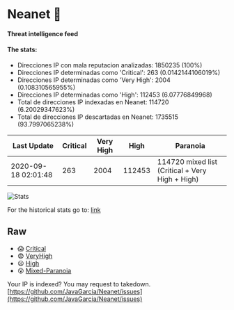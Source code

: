 # Neanet :hocho:
#### Threat intelligence feed
#### The stats:

- Direcciones IP con mala reputacion analizadas: 1850235 (100%)
- Direcciones IP determinadas como 'Critical':  263 (0.0142144106019%)
- Direcciones IP determinadas como 'Very High':  2004 (0.108310565955%)
- Direcciones IP determinadas como 'High':  112453 (6.07776849968)
- Total de direcciones IP indexadas en Neanet:  114720 (6.20029347623%)
- Total de direcciones IP descartadas en Neanet:  1735515 (93.7997065238%)

| Last Update | Critical | Very High | High | Paranoia |
| --- | --- | --- | --- | --- |
| 2020-09-18 02:01:48 | 263 | 2004 | 112453 | 114720 mixed list (Critical + Very High + High)|

![Stats](https://docs.google.com/spreadsheets/d/e/2PACX-1vSnaNMIXVabIpDJjufMlzH7poXnshF3mgd8Is1g9ytUEzVsP5my4Trn8f-xkoLLQ38xpL3HtmUexLo6/pubchart?oid=501124687&format=image)

For the historical stats go to: [link](/stats.csv)
## Raw
- :scream: [Critical](https://raw.githubusercontent.com/JavaGarcia/Neanet/master/blacklists/neanet_critical.txt)
- :fearful: [VeryHigh](https://raw.githubusercontent.com/JavaGarcia/Neanet/master/blacklists/neanet_veryHigh.txtt)
- :frowning: [High](https://raw.githubusercontent.com/JavaGarcia/Neanet/master/blacklists/neanet_high.txt)
- :dizzy_face: [Mixed-Paranoia](https://raw.githubusercontent.com/JavaGarcia/Neanet/master/blacklists/neanet_all.txt)


Your IP is indexed? You may request to takedown. [https://github.com/JavaGarcia/Neanet/issues](https://github.com/JavaGarcia/Neanet/issues)

































































































































































































































































































































































































































































































































































































































































































































































































































































































